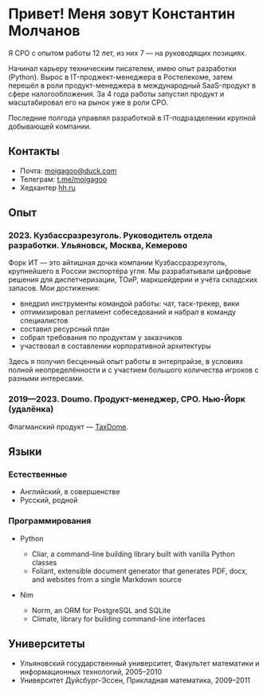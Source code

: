 # Привет! Меня зовут Константин Молчанов

Я CPO с опытом работы 12 лет, из них 7 — на руководящих позициях.

Начинал карьеру техническим писателем, имею опыт разработки (Python). Вырос в IT-проджект-менеджера в Ростелекоме, затем перешёл в роли продукт-менеджера в международный SaaS-продукт в сфере налогообложения. За 4 года работы запустил продукт и масштабировал его на рынок уже в роли CPO.

Последние полгода управлял разработкой в IT-подразделении крупной добывающей компании.


## Контакты

-   Почта: [moigagoo@duck.com](mailto:moigagoo@duck.com)
-   Телеграм: [t.me/moigagoo](https://t.me/moigagoo)
-   Хедхантер [hh.ru](https://ulyanovsk.hh.ru/resume/71130c32ff00e508240039ed1f646e644f7339)


## Опыт

### 2023. Кузбассразрезуголь. Руководитель отдела разработки. Ульяновск, Москва, Кемерово

Форк ИТ — это айтишная дочка компании Кузбассразрезуголь, крупнейшего в России экспортёра угля. Мы разрабатывали цифровые решения для диспетчеризации, ТОиР, маркшейдерии и учёта складских запасов.
Мои достижения:

-   внедрил инструменты командой работы: чат, таск-трекер, вики
-   оптимизировал регламент собеседований и набрал в команду специалистов
-   составил ресурсный план
-   собрал требования по продуктам у заказчиков
-   участвовал в составлении корпоративной архитектуры

Здесь я получил бесценный опыт работы в энтерпрайзе, в условиях полной неопределённости и с участием большого количества игроков с разными интересами.


### 2019—2023. Doumo. Продукт-менеджер, CPO. Нью-Йорк (удалёнка)

Флагманский продукт — [TaxDome](https://taxdome.com).


## Языки

### Естественные

-   Английский, в совершенстве
-   Русский, родной


### Программирования

-   Python
    -   Cliar, a command-line building library built with vanilla Python classes
    -   Foliant, extensible document generator that generates PDF, docx, and websites from a single Markdown source

-   Nim
    -   Norm, an ORM for PostgreSQL and SQLite
    -   Climate,  library for building command-line interfaces


## Университеты

-   Ульяновский государственный университет, Факультет математики и информационных технологий, 2005–2010
-   Университет Дуйсбург-Эссен, Прикладная математика, 2009–2011

